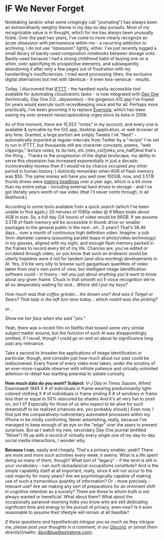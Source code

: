 # IF We Never Forget
Notetaking (and/or what some cringingly call "journaling") has always been an extraordinarily weighty theme in my day-to-day pursuits. Most of my recognizable value is in thought, which for me has always been unusually fickle. Over the past two years, I've come to more clearly recognize an acute obsession with permanence within me - a recurring addiction to archiving. I do not use "obsession" lightly, either. I've just recently lugged a small library of barely-used composition notebooks between storage units.
Barely-used because I had a strong childhood habit of buying one on a whim, over-specifying its prospective elements, and subsequently abandoning it after only a few pages out of frustration with my handwriting's insufficiencies. I tried word processing (then, the exclusive digital alternative) but met with identical - if even less-sensical - results.

Today, I discovered that [IFTTT](https://ifttt.com/) - the handiest easily-accessible tool available for automating cloudcentric tasks - is now integrated with [Day One](http://dayoneapp.com/) (technically, Day One 2.0...*daywontoo*) - the gorgeous iOS app I've hoped for years would execute such recordkeeping once and for all. Perhaps more practically, I've been grooming it to replace [Evernote](https://evernote.com/), which has been easing my ever-present neoscrapbooking urges since its beta in 2008.

As of this moment, there are 15,553 "notes" in my account, and every one is available & syncable by the iOS app, desktop application, or web browser at any time. Granted, a large portion are simply Tweets I've "liked" - automatically imported at regular intervals from Twitter by a "recipe" I've set to run in IFTTT, but thousands still are character concepts, poems, "web clippings," lecture notes, to do lists, etc.\[mks_col\][mks_one_half]And that's the thing... Thanks to the progression of the digital landscape, my ability to serve this obsession has increased exponentially in just a decade; inconceivably moreso than if I would've by chance occupied any other period in human history. I distinctly remember when 8GB of flash memory was $50. The same money will have you well over 100GB, now, and 3.5TB thumb drives were [making headlines](http://www.gizmag.com/high-capacity-3d-flash-memory/36782/) over a year ago, which is a bit more than my entire setup - including external hard drives in storage - and I've got literally years worth of raw video (that I'll never comb through, in all likelihood.)

According to some tools available from a quick search (which I've been unable to find again,) 20 minutes of 1080p video @ 9 Mbps totals about 4GB in size.
So, a full day (24 hours) of video would be 96GB. If we assume 3.5TB of flash memory will be accessible in thumb drive-or-smaller packages to the general public in the next...eh...5 years? That's 36.46 days... over a month of continuous high definition video.
Imagine: a sub 1mm-diameter camera (assuming parallel leaps in photo/video technology) in my glasses, aligned with my sight, and enough flash memory packed in the frames to record every bit of my life. Chances are, you've edited or scrubbed through video, so you know that such an endeavor would be utterly hopeless were it not for tandem (and ultra-exciting) developments in AI. Yes, it'd be very silly to browse such gargantuan quantities of video taken from one's own point of view, but intelligent image identification software could - in theory - tell you just about anything you'd want to know about any given frame. Chuck in that smooth sci fi voice recognition we're all so desperately waiting for and...
*Where did I put my keys?*

*How much was that coffee grinder... the brown one? And was it Target or Sears?*
*That lady in the left turn lane today... which nostril was she picking?*

or...

*Show me her face when she said "yes."*

Yeah, there was a recent film on Netflix that tossed some very similar subject matter around, but the function of such AI was disappointingly omitted, if I recall, though I could go on and on about its significance long past any relevance.

Take a second to broaden the applications of image identification in particular, though, and consider just how much about our past could be rediscovered. Every frame of every video ever taken, under the scrutiny of an ever-more-capable observer with infinite patience and virtually unlimited attention-to-detail has startling potential to satiate curiosity.

**How much data do you want?**
**Subject**: *V-J Day in Times Square*, Alfred Eisenstaedt 1945
X # of individuals in frame wearing predominantly light-colored clothing
X # of individuals in frame smiling
X # of windows in frame less than or equal to 50% obscured by shades
And it's all very fun to posit on, isn't it? Especially for those of us who expect to be alive for such dreamstuff to be realized (chances are, you probably should.) Even now, I find just the comparatively-rudimentary automated processes within my iPhone to be mildly comforting. Never astonishing, really, because I've managed to keep enough of an eye on the "edge" over the years to prevent surprises.
But as I watch my new, secondary Day One journal (entitled "Noise") fill up with a record of virtually every single one of my day-to-day social media interactions, I wonder why.

**Because I can,** easily and cheaply. That's a primary enabler, yeah? There are more and more such activities every week, it seems. What is a life spent doing so many of them, though? What sort of "legacy" - if the term is still in your vocabulary - can such lackadaisical occupations constitute?
And is the simple capability itself at all important, really, since it will not occur to the vast majority for many years?
Are we psychologically capable of making use of such a tremendous quantity of information? Or - more precisely - relevant use? Are we making any sort of preparations for an imminent shift in cognitive retention as a society?
There are those to whom truth is not always wanted or beneficial. What about them? What about the occasionally paranoid-seeming folks you know who are still dedicating significant time and energy to the pursuit of privacy, even now? Is it even reasonable to assume their lifestyle will remain at all feasible?

*If these questions and hypotheticals intrigue you as much as they intrigue me, please post your thoughts in a comment, in our* [*Discord*](https://discord.gg/0b9KQUKP85952Ovk)*, or* [*email them directly*](mailto: davidblue@extratone.com)*.*


